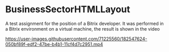 # BusinessSectorHTMLLayout
A test assignment for the position of a Bitrix developer. It was performed in a Bitrix environment on a virtual machine, the result is shown in the video


https://user-images.githubusercontent.com/71225560/182547624-050bf89f-edf2-47be-b4b1-11cf4d7c2951.mp4

